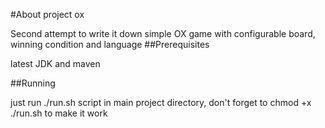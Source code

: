 #About project ox

Second attempt to write it down
simple OX game with configurable board, winning condition and language
##Prerequisites

latest JDK and maven

##Running

just run ./run.sh script in main project directory,
don't forget to chmod +x ./run.sh to make it work